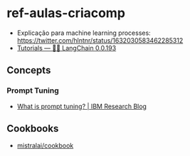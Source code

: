 # ref-aulas-criacomp

* Explicação para machine learning processes: https://twitter.com/hlntnr/status/1632030583462285312
* [Tutorials — 🦜🔗 LangChain 0.0.193](https://python.langchain.com/en/latest/getting_started/tutorials.html)

## Concepts

### Prompt Tuning

* [What is prompt tuning? | IBM Research Blog](https://research.ibm.com/blog/what-is-ai-prompt-tuning)

## Cookbooks

* [mistralai/cookbook](https://github.com/mistralai/cookbook/tree/main?tab=readme-ov-file) 

